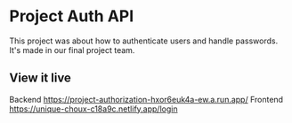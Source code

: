 # Project Auth API

This project was about how to authenticate users and handle passwords.
It's made in our final project team.

## View it live

Backend https://project-authorization-hxor6euk4a-ew.a.run.app/
Frontend https://unique-choux-c18a9c.netlify.app/login

